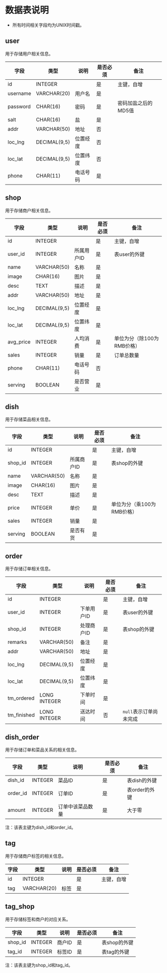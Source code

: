 # 数据表说明

- 所有时间相关字段均为UNIX时间戳。

## user

用于存储用户相关信息。

| 字段     | 类型         | 说明     | 是否必须 | 备注                |
| -------- | ------------ | -------- | -------- | ------------------- |
| id       | INTEGER      |          | 是       | 主键，自增          |
| username | VARCHAR(20)  | 用户名   | 是       |                     |
| password | CHAR(16)     | 密码     | 是       | 密码加盐之后的MD5值 |
| salt     | CHAR(16)     | 盐       | 是       |                     |
| addr     | VARCHAR(50)  | 地址     | 否       |                     |
| loc_lng  | DECIMAL(9,5) | 位置经度 | 否       |                     |
| loc_lat  | DECIMAL(9,5) | 位置纬度 | 否       |                     |
| phone    | CHAR(11)     | 电话号码 | 是       |                     |

## shop

用于存储商户相关信息。

| 字段      | 类型         | 说明       | 是否必须 | 备注                       |
| --------- | ------------ | ---------- | -------- | -------------------------- |
| id        | INTEGER      |            | 是       | 主键，自增                 |
| user_id   | INTEGER      | 所属用户ID | 是       | 表user的外键               |
| name      | VARCHAR(50)  | 名称       | 是       |                            |
| image     | CHAR(16)     | 图片       | 是       |                            |
| desc      | TEXT         | 描述       | 是       |                            |
| addr      | VARCHAR(50)  | 地址       | 是       |                            |
| loc_lng   | DECIMAL(9,5) | 位置经度   | 是       |                            |
| loc_lat   | DECIMAL(9,5) | 位置纬度   | 是       |                            |
| avg_price | INTEGER      | 人均消费   | 是       | 单位为分（除100为RMB价格） |
| sales     | INTEGER      | 销量       | 是       | 订单总数量                 |
| phone     | CHAR(11)     | 电话号码   | 否       |                            |
| serving   | BOOLEAN      | 是否营业   | 是       |                            |

## dish

用于存储菜品相关信息。

| 字段    | 类型        | 说明       | 是否必须 | 备注                       |
| ------- | ----------- | ---------- | -------- | -------------------------- |
| id      | INTEGER     |            | 是       | 主键，自增                 |
| shop_id | INTEGER     | 所属商户ID | 是       | 表shop的外键               |
| name    | VARCHAR(50) | 名称       | 是       |                            |
| image   | CHAR(16)    | 图片       | 是       |                            |
| desc    | TEXT        | 描述       | 是       |                            |
| price   | INTEGER     | 单价       | 是       | 单位为分（乘100为RMB价格） |
| sales   | INTEGER     | 销量       | 是       |                            |
| serving | BOOLEAN     | 是否有货   | 是       |                            |

## order

用于存储订单相关信息。

| 字段        | 类型         | 说明       | 是否必须 | 备注                   |
| ----------- | ------------ | ---------- | -------- | ---------------------- |
| id          | INTEGER      |            | 是       | 主键，自增             |
| user_id     | INTEGER      | 下单用户ID | 是       | 表user的外键           |
| shop_id     | INTEGER      | 处理商户ID | 是       | 表shop的外键           |
| remarks     | VARCHAR(50)  | 备注       | 是       |                        |
| addr        | VARCHAR(50)  | 地址       | 是       |                        |
| loc_lng     | DECIMAL(9,5) | 位置经度   | 是       |                        |
| loc_lat     | DECIMAL(9,5) | 位置纬度   | 是       |                        |
| tm_ordered  | LONG INTEGER | 下单时间   | 是       |                        |
| tm_finished | LONG INTEGER | 送达时间   | 否       | `null`表示订单尚未完成 |

## dish_order

用于存储订单和菜品关系的相关信息。

| 字段     | 类型    | 说明             | 是否必须 | 备注          |
| -------- | ------- | ---------------- | -------- | ------------- |
| dish_id  | INTEGER | 菜品ID           | 是       | 表dish的外键  |
| order_id | INTEGER | 订单ID           | 是       | 表order的外键 |
| amount   | INTEGER | 订单中该菜品数量 | 是       | 大于零        |

注：该表主键为dish_id和order_id。

## tag

用于存储商户标签的相关信息。

| 字段 | 类型        | 说明 | 是否必须 | 备注       |
| ---- | ----------- | ---- | -------- | ---------- |
| id   | INTEGER     |      | 是       | 主键，自增 |
| tag  | VARCHAR(20) | 标签 | 是       |            |

## tag_shop

用于存储标签和商户的对应关系。

| 字段    | 类型    | 说明   | 是否必须 | 备注         |
| ------- | ------- | ------ | -------- | ------------ |
| shop_id | INTEGER | 商户ID | 是       | 表shop的外键 |
| tag_id  | INTEGER | 标签ID | 是       | 表tag的外键  |

注：该表主键为shop_id和tag_id。
